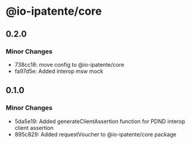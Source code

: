 # @io-ipatente/core

## 0.2.0

### Minor Changes

- 738cc18: move config to @io-ipatente/core
- fa97d5e: Added interop msw mock

## 0.1.0

### Minor Changes

- 5da5e19: Added generateClientAssertion function for PDND interop client assertion
- 895c829: Added requestVoucher to @io-ipatente/core package
